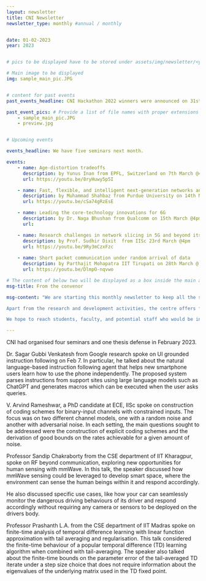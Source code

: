 ```yaml
---
layout: newsletter
title: CNI Newsletter
newsletter_type: monthly #annual / monthly


date: 01-02-2023 
year: 2023


# pics to be displayed have to be stored under assets/img/newsletter/<year>/<month>

# Main image to be displayed
img: sample_main_pic.JPG


# content for past events
past_events_headline: CNI Hackathon 2022 winners were announced on 31st January, 2023

past_event_pics: # Provide a list of file names with proper extensions
    - sample_main_pic.JPG
    - preview.jpg


# Upcoming events

events_headline: We have five seminars next month.

events:
    - name: Age-distortion tradeoffs
      description: by Yunus Inan from EPFL, Switzerland on 7th March @4pm
      url: https://youtu.be/8ryHuwy5p5I

    - name: Fast, flexible, and intelligent next-generation networks and systems
      description: by Muhammad Shahbaz from Purdue University on 14th March @4pm
      url: https://youtu.be/cSa74gRzEsE

    - name: Leading the core-technology innovations for 6G
      description: by Dr. Naga Bhushan from Qualcomm on 15th March @4pm
      url:

    - name: Research challenges in network slicing in 5G and beyond its implications on rural connectivity 
      description: by Prof. Sudhir Dixit  from IISc 23rd March @4pm
      url: https://youtu.be/9Ry3mCzxFzc
    
    - name: Short packet communication under random arrival of data
      description: by Parthajit Mohapatra IIT Tirupati on 28th March @ 4pm
      url: https://youtu.be/DlmpO-nqvwo

# The content of below two will be displayed as a box inside the main area.
msg-title: From the convenor

msg-content: "We are starting this monthly newsletter to keep all the stakeholders updated on the centre activities. 

Apart from the research and development activities, the centre offers free online courses, scholarship for students working in the relevant areas, organises weekly seminar series, technical workshops, and annual summer schools. 

We hope to reach students, faculty, and potential staff who would be interested in participating in the centre activities. "

---
```


<!-- Main article -->

CNI had organised four seminars and one thesis defense in February 2023.  

Dr. Sagar Gubbi Venkatesh from Google research spoke on UI grounded instruction following on Feb 7.   In particular, he talked about the natural language-based instruction following agent that helps new smartphone users learn how to use the phone independently. The proposed system parses instructions from support sites using large language models such as ChatGPT and generates macros which can be executed when the user asks queries.
 
V. Arvind Rameshwar, a PhD candidate at ECE, IISc spoke on construction of coding schemes for binary-input channels with constrained inputs. The focus was on two different channel models, one with a random noise and another with adversarial noise. In each setting, the main questions sought to be addressed were the construction of explicit coding schemes and the derivation of good bounds on the rates achievable for a given amount of noise.  

Professor Sandip Chakraborty from the CSE department of IIT Kharagpur, spoke on RF beyond communication, exploring new opportunities for human sensing with mmWave. In this talk, the speaker discussed how mmWave sensing could be leveraged to develop smart space, where the environment can sense the human beings within it and respond accordingly.

He also discussed specific use cases, like how your car can seamlessly monitor the dangerous driving behaviours of its driver and respond accordingly without requiring any camera or sensors to be deployed on the drivers body. 

Professor Prashanth L.A. from the CSE department of IIT Madras spoke on finite-time analysis of temporal difference learning with linear function approximation with tail averaging and regularisation. This talk considered the finite-time behaviour of a popular temporal difference (TD) learning algorithm when combined with tail-averaging. The speaker also talked about the finite-time bounds on the parameter error of the tail-averaged TD iterate under a step size choice that does not require information about the eigenvalues of the underlying matrix used in the TD fixed point. 

